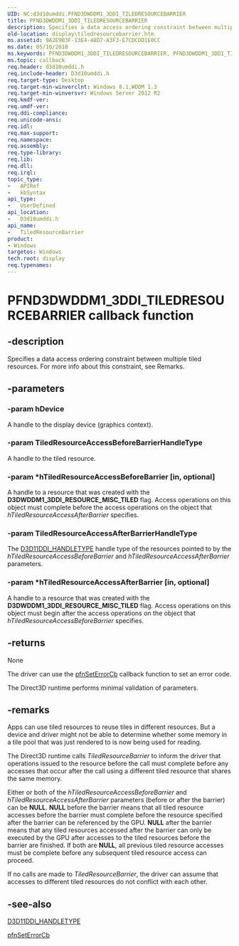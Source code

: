 ```yaml
---
UID: NC:d3d10umddi.PFND3DWDDM1_3DDI_TILEDRESOURCEBARRIER
title: PFND3DWDDM1_3DDI_TILEDRESOURCEBARRIER
description: Specifies a data access ordering constraint between multiple tiled resources. For more info about this constraint, see Remarks.
old-location: display\tiledresourcebarrier.htm
ms.assetid: 9A2E9B3F-13E4-48D7-A3F3-E7CDCDD1E0CC
ms.date: 05/10/2018
ms.keywords: PFND3DWDDM1_3DDI_TILEDRESOURCEBARRIER, PFND3DWDDM1_3DDI_TILEDRESOURCEBARRIER callback, TiledResourceBarrier, TiledResourceBarrier callback function [Display Devices], d3d10umddi/TiledResourceBarrier, display.tiledresourcebarrier
ms.topic: callback
req.header: d3d10umddi.h
req.include-header: D3d10umddi.h
req.target-type: Desktop
req.target-min-winverclnt: Windows 8.1,WDDM 1.3
req.target-min-winversvr: Windows Server 2012 R2
req.kmdf-ver: 
req.umdf-ver: 
req.ddi-compliance: 
req.unicode-ansi: 
req.idl: 
req.max-support: 
req.namespace: 
req.assembly: 
req.type-library: 
req.lib: 
req.dll: 
req.irql: 
topic_type:
-	APIRef
-	kbSyntax
api_type:
-	UserDefined
api_location:
-	D3d10umddi.h
api_name:
-	TiledResourceBarrier
product:
- Windows
targetos: Windows
tech.root: display
req.typenames: 
---
```


# PFND3DWDDM1_3DDI_TILEDRESOURCEBARRIER callback function


## -description


Specifies a data access ordering constraint between multiple tiled resources. For more info about this constraint, see Remarks.


## -parameters




### -param hDevice

A handle to the display device (graphics context).


### -param TiledResourceAccessBeforeBarrierHandleType

A handle to the tiled resource.


### -param *hTiledResourceAccessBeforeBarrier [in, optional]

A handle to a resource that was created with the <b>D3DWDDM1_3DDI_RESOURCE_MISC_TILED</b> flag. Access operations on this object must complete before the access operations on the object that <i>hTiledResourceAccessAfterBarrier</i> specifies.




### -param TiledResourceAccessAfterBarrierHandleType

The <a href="https://msdn.microsoft.com/library/windows/hardware/ff542152">D3D11DDI_HANDLETYPE</a> handle type of the resources pointed to by the <i>hTiledResourceAccessBeforeBarrier</i> and <i>hTiledResourceAccessAfterBarrier</i> parameters.


### -param *hTiledResourceAccessAfterBarrier [in, optional]

A handle to a resource that was created with the <b>D3DWDDM1_3DDI_RESOURCE_MISC_TILED</b> flag. Access operations on this object must begin after the access operations on the object that <i>hTiledResourceAccessBeforeBarrier</i> specifies.


## -returns



None

The driver can use the <a href="https://msdn.microsoft.com/968b04a7-8869-410c-a6fc-83d57726858f">pfnSetErrorCb</a> callback function to set an error code.

The Direct3D runtime performs minimal validation of parameters.




## -remarks



Apps can use tiled resources to reuse tiles in different resources. But a device and driver might not be able to determine whether some memory in a tile pool that was just rendered to is now being used for reading.

The Direct3D runtime calls <i>TiledResourceBarrier</i> to inform the driver that operations issued to the resource before the call must complete before any accesses that occur after the call using a different tiled resource that shares the same memory.

Either or both of the <i>hTiledResourceAccessBeforeBarrier</i> and <i>hTiledResourceAccessAfterBarrier</i> parameters (before or after the barrier) can be <b>NULL</b>. <b>NULL</b> before the barrier means that all tiled resource accesses before the barrier must complete before the resource specified after the barrier can be referenced by the GPU. <b>NULL</b> after the barrier means that any tiled resources accessed after the barrier can only be executed by the GPU after accesses to the tiled resources before the barrier are finished. If both are <b>NULL</b>, all previous tiled resource accesses must be complete before any subsequent tiled resource access can proceed.

If no calls are made to <i>TiledResourceBarrier</i>,
                     the driver can assume that accesses to different tiled resources
                     do not conflict with each other.




## -see-also




<a href="https://msdn.microsoft.com/library/windows/hardware/ff542152">D3D11DDI_HANDLETYPE</a>



<a href="https://msdn.microsoft.com/968b04a7-8869-410c-a6fc-83d57726858f">pfnSetErrorCb</a>
 

 

